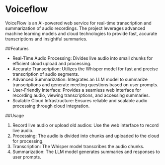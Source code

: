 # Voiceflow
VoiceFlow is an AI-powered web service for real-time transcription and summarization of audio recordings. The project leverages advanced machine learning models and cloud technologies to provide fast, accurate transcriptions and insightful summaries.

##Features
- Real-Time Audio Processing: Divides live audio into small chunks for efficient cloud upload and processing.
- Accurate Transcription: Utilizes the Whisper model for fast and precise transcription of audio segments.
- Advanced Summarization: Integrates an LLM model to summarize transcriptions and generate meeting questions based on user prompts.
- User-Friendly Interface: Provides a seamless web interface for recording audio, viewing transcriptions, and accessing summaries.
- Scalable Cloud Infrastructure: Ensures reliable and scalable audio processing through cloud integration.

##Usage
1. Record live audio or upload old audios: Use the web interface to record live audio.
2. Processing: The audio is divided into chunks and uploaded to the cloud for processing.
3. Transcription: The Whisper model transcribes the audio chunks.
4. Summarization: The LLM model generates summaries and responses to user prompts.
